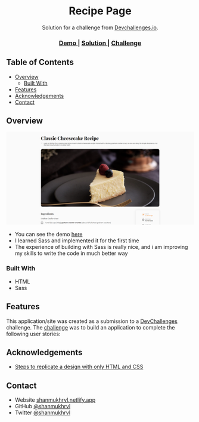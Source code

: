 
<h1 align="center">Recipe Page</h1>

<div align="center">
   Solution for a challenge from  <a href="http://devchallenges.io" target="_blank">Devchallenges.io</a>.
</div>

<div align="center">
  <h3>
    <a href="https://recipepagedemo.netlify.app/">
      Demo
    </a>
    <span> | </span>
    <a href="https://github.com/shanmukhrvl/recipe-page/tree/main/dist">
      Solution
    </a>
    <span> | </span>
    <a href="https://devchallenges.io/solutions/ZGFMiM7Gs1Ns1z41SwAB">
      Challenge
    </a>
  </h3>
</div>

<!-- TABLE OF CONTENTS -->

## Table of Contents

- [Overview](#overview)
  - [Built With](#built-with)
- [Features](#features)
- [Acknowledgements](#acknowledgements)
- [Contact](#contact)

<!-- OVERVIEW -->

## Overview

![screenshot](https://github.com/shanmukhrvl/recipe-page/blob/main/dist/images/Screenshot_Recipe-Page.png?raw=true)


- You can see the demo [here](https://recipepagedemo.netlify.app/)
- I learned Sass and implemented it for the first time
- The experience of building with Sass is really nice, and i am improving my skills to write the code in much better way

### Built With

- HTML
- Sass

## Features

This application/site was created as a submission to a [DevChallenges](https://devchallenges.io/challenges) challenge. The [challenge](https://devchallenges.io/challenges/TtUjDt19eIHxNQ4n5jps) was to build an application to complete the following user stories:


## Acknowledgements

- [Steps to replicate a design with only HTML and CSS](https://devchallenges-blogs.web.app/how-to-replicate-design/)

## Contact

- Website [shanmukhrvl.netlify.app](https://shanmukhrvl.netlify.app)
- GitHub [@shanmukhrvl](https://github.com/shanmukhrvl)
- Twitter [@shanmukhrvl](https://twitter.com/shanmukhrvl)
